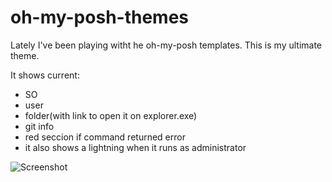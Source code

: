 # oh-my-posh-themes
Lately I've been playing witht he oh-my-posh templates. This is my ultimate theme.

It shows current:
- SO
- user
- folder(with link to open it on explorer.exe)
- git info
- red seccion if command returned error
- it also shows a lightning when it runs as administrator


![Screenshot](./screenshots/demo.png)